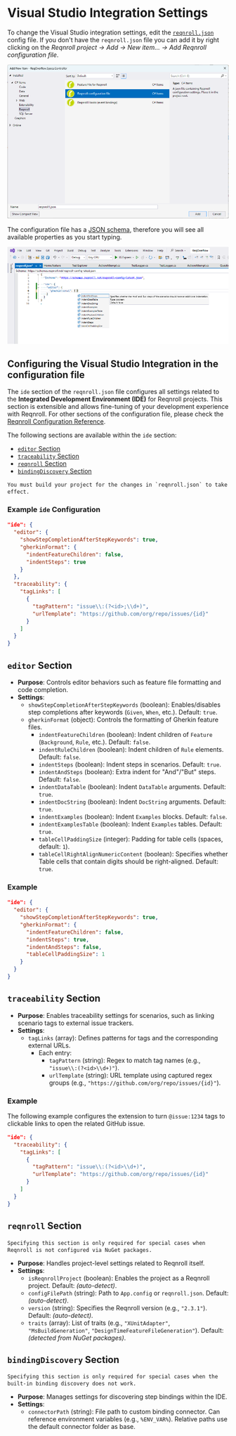 # Visual Studio Integration Settings

To change the Visual Studio integration settings, edit the [`reqnroll.json`](/installation/configuration.md) config file. If you don't have the `reqnroll.json` file you can add it by right clicking on the *Reqnroll project -> Add -> New item... -> Add Reqnroll configuration file*.

![VS2022 Config File](../../_static/images/vs2022configfile.png)


The configuration file has a [JSON schema](https://schemas.reqnroll.net/reqnroll-config-latest.json), therefore you will see all available properties as you start typing.

![IntelliSense 2022](../../_static/images/inteli2022.png) 


## Configuring the Visual Studio Integration in the configuration file

The `ide` section of the `reqnroll.json` file configures all settings related to the **Integrated Development Environment (IDE)** for Reqnroll projects. This section is extensible and allows fine-tuning of your development experience with Reqnroll. For other sections of the configuration file, please check the [Reqnroll Configuration Reference](/installation/configuration.md).

The following sections are available within the `ide` section:

<!-- no toc -->
* [`editor` Section](#editor-section)
* [`traceability` Section](#traceability-section)
* [`reqnroll` Section](#reqnroll-section)
* [`bindingDiscovery` Section](#bindingdiscovery-section)

```{note}
You must build your project for the changes in `reqnroll.json` to take effect.
```

### Example `ide` Configuration

```json
"ide": {
  "editor": {
    "showStepCompletionAfterStepKeywords": true,
    "gherkinFormat": {
      "indentFeatureChildren": false,
      "indentSteps": true
    }
  },
  "traceability": {
    "tagLinks": [
      {
        "tagPattern": "issue\\:(?<id>;\\d+)",
        "urlTemplate": "https://github.com/org/repo/issues/{id}"
      }
    ]
  }
}
```


## `editor` Section

- **Purpose**: Controls editor behaviors such as feature file formatting and code completion.
- **Settings**:
    - `showStepCompletionAfterStepKeywords` (boolean): Enables/disables step completions after keywords (`Given`, `When`, etc.). Default: `true`.
    - `gherkinFormat` (object): Controls the formatting of Gherkin feature files.
        - `indentFeatureChildren` (boolean): Indent children of `Feature` (`Background`, `Rule`, etc.). Default: `false`.
        - `indentRuleChildren` (boolean): Indent children of `Rule` elements. Default: `false`.
        - `indentSteps` (boolean): Indent steps in scenarios. Default: `true`.
        - `indentAndSteps` (boolean): Extra indent for "And"/"But" steps. Default: `false`.
        - `indentDataTable` (boolean): Indent `DataTable` arguments. Default: `true`.
        - `indentDocString` (boolean): Indent `DocString` arguments. Default: `true`.
        - `indentExamples` (boolean): Indent `Examples` blocks. Default: `false`.
        - `indentExamplesTable` (boolean): Indent `Examples` tables. Default: `true`.
        - `tableCellPaddingSize` (integer): Padding for table cells (spaces, default: `1`).
        - `tableCellRightAlignNumericContent` (boolean): Specifies whether Table cells that contain digits should be right-aligned. Default: `true`.


### Example

```json
"ide": {
  "editor": {
    "showStepCompletionAfterStepKeywords": true,
    "gherkinFormat": {
      "indentFeatureChildren": false,
      "indentSteps": true,
      "indentAndSteps": false,
      "tableCellPaddingSize": 1
    }
  }
}
```

## `traceability` Section

- **Purpose**: Enables traceability settings for scenarios, such as linking scenario tags to external issue trackers.
- **Settings**:
    - `tagLinks` (array): Defines patterns for tags and the corresponding external URLs.
        - Each entry:
            - `tagPattern` (string): Regex to match tag names (e.g., `"issue\\:(?<id>\\d+)"`).
            - `urlTemplate` (string): URL template using captured regex groups (e.g., `"https://github.com/org/repo/issues/{id}"`).


### Example

The following example configures the extension to turn `@issue:1234` tags to clickable links to open the related GitHub issue.

```json
"ide": {
  "traceability": {
    "tagLinks": [
      {
        "tagPattern": "issue\\:(?<id>\\d+)",
        "urlTemplate": "https://github.com/org/repo/issues/{id}"
      }
    ]
  }
}
```

## `reqnroll` Section

```{note}
Specifying this section is only required for special cases when Reqnroll is not configured via NuGet packages.
```

- **Purpose**: Handles project-level settings related to Reqnroll itself.
- **Settings**:
    - `isReqnrollProject` (boolean): Enables the project as a Reqnroll project. Default: *(auto-detect)*.
    - `configFilePath` (string): Path to `App.config` or `reqnroll.json`. Default: *(auto-detect)*.
    - `version` (string): Specifies the Reqnroll version (e.g., `"2.3.1"`). Default: *(auto-detect)*.
    - `traits` (array): List of traits (e.g., `"XUnitAdapter"`, `"MsBuildGeneration"`, `"DesignTimeFeatureFileGeneration"`). Default: *(detected from NuGet packages)*.

## `bindingDiscovery` Section

```{note}
Specifying this section is only required for special cases when the built-in binding discovery does not work.
```

- **Purpose**: Manages settings for discovering step bindings within the IDE.
- **Settings**:
    - `connectorPath` (string): File path to custom binding connector. Can reference environment variables (e.g., `%ENV_VAR%`). Relative paths use the default connector folder as base.

